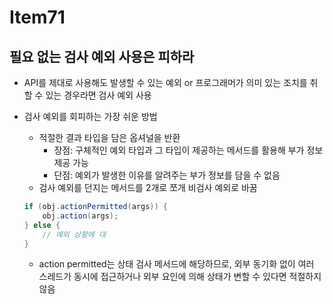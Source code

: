 # Item71

## 필요 없는 검사 예외 사용은 피하라

- API를 제대로 사용해도 발생할 수 있는 예외 or 프로그래머가 의미 있는 조치를 취할 수 있는 경우라면 검사 예외 사용
- 검사 예외를 회피하는 가장 쉬운 방법
    - 적절한 결과 타입을 담은 옵셔널을 반환
        - 장점: 구체적인 예외 타입과 그 타입이 제공하는 메서드를 활용해 부가 정보 제공 가능
        - 단점: 예외가 발생한 이유를 알려주는 부가 정보를 담을 수 없음
    - 검사 예외를 던지는 메서드를 2개로 쪼개 비검사 예외로 바꿈
    
    ```java
    if (obj.actionPermitted(args)) {
    	obj.action(args);
    } else {
    	// 예외 상황에 대
    }
    ```
    
    - action permitted는 상태 검사 메서드에 해당하므로, 외부 동기화 없이 여러 스레드가 동시에 접근하거나 외부 요인에 의해 상태가 변할 수 있다면 적절하지 않음